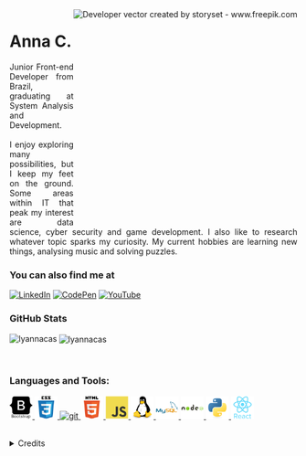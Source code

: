 <img align="right" alt="Developer vector created by storyset - www.freepik.com" height="380" src="https://img.freepik.com/free-vector/research-paper-concept-illustration_114360-8312.jpg?w=740&t=st=1699456661~exp=1699457261~hmac=dd7126fdbcdb354b094d0eac3906f6224f98d7322ac0da966cb7dcb1b401d0f6">

<h1>
  Anna C.
</h1>

<p align="justify">Junior Front-end Developer from Brazil, graduating at System Analysis and Development.
<br>
<br>
 I enjoy exploring many possibilities, but I keep my feet on the ground. Some areas within IT that peak my interest are data science, cyber security and game development. I also like to research whatever topic sparks my curiosity. My current hobbies are learning new things, analysing music and solving puzzles.</p>
 
<h3 align="left">You can also find me at</h3>

[![LinkedIn](https://img.shields.io/badge/-LinkedIn-000?style=for-the-badge&logo=linkedin&logoColor=FFF&color:FFF)](https://www.linkedin.com/in/lyannacas/)
[![CodePen](https://img.shields.io/badge/Codepen-000000?style=for-the-badge&logo=codepen&logoColor=FFF&color:FFF)](https://codepen.io/lyannacas)
[![YouTube](https://img.shields.io/badge/-YouTube-000?style=for-the-badge&logo=youtube&logoColor=FFF&color:FFF)](https://www.youtube.com/@lyannacas)

<h3 align="left">GitHub Stats</h3>

<p><img align="left" src="https://github-readme-stats.vercel.app/api/top-langs?username=lyannacas&hide_title=true&show_icons=true&include_all_commits=false&count_private=true&line_height=25&hide=issues&bg_color=000&title_color=FF00F&text_color=FFF&border_radius=3&border_color=36123c&icon_color=FF00F&theme=jolly&locale=en&layout=compact" alt="lyannacas" /></p>

<p>&nbsp;<img align="center" src="https://github-readme-stats.vercel.app/api?username=lyannacas&hide_title=true&show_icons=true&include_all_commits=false&count_private=true&line_height=25&hide=issues&bg_color=000&title_color=FF00F&text_color=FFF&border_radius=3&border_color=36123c&icon_color=FF00F&theme=jolly" alt="lyannacas" /></p>

<br>

<h3 align="left">Languages and Tools:</h3>
<p align="left"> <a href="https://getbootstrap.com" target="_blank" rel="noreferrer"> <img src="https://raw.githubusercontent.com/devicons/devicon/master/icons/bootstrap/bootstrap-plain-wordmark.svg" alt="bootstrap" width="40" height="40"/> </a> <a href="https://www.w3schools.com/css/" target="_blank" rel="noreferrer"> <img src="https://raw.githubusercontent.com/devicons/devicon/master/icons/css3/css3-original-wordmark.svg" alt="css3" width="40" height="40"/> </a> <a href="https://git-scm.com/" target="_blank" rel="noreferrer"> <img src="https://www.vectorlogo.zone/logos/git-scm/git-scm-icon.svg" alt="git" width="40" height="40"/> </a> <a href="https://www.w3.org/html/" target="_blank" rel="noreferrer"> <img src="https://raw.githubusercontent.com/devicons/devicon/master/icons/html5/html5-original-wordmark.svg" alt="html5" width="40" height="40"/> </a> <a href="https://developer.mozilla.org/en-US/docs/Web/JavaScript" target="_blank" rel="noreferrer"> <img src="https://raw.githubusercontent.com/devicons/devicon/master/icons/javascript/javascript-original.svg" alt="javascript" width="40" height="40"/> </a> <a href="https://www.linux.org/" target="_blank" rel="noreferrer"> <img src="https://raw.githubusercontent.com/devicons/devicon/master/icons/linux/linux-original.svg" alt="linux" width="40" height="40"/> </a> <a href="https://www.mysql.com/" target="_blank" rel="noreferrer"> <img src="https://raw.githubusercontent.com/devicons/devicon/master/icons/mysql/mysql-original-wordmark.svg" alt="mysql" width="40" height="40"/> </a> <a href="https://nodejs.org" target="_blank" rel="noreferrer"> <img src="https://raw.githubusercontent.com/devicons/devicon/master/icons/nodejs/nodejs-original-wordmark.svg" alt="nodejs" width="40" height="40"/> </a> <a href="https://www.python.org" target="_blank" rel="noreferrer"> <img src="https://raw.githubusercontent.com/devicons/devicon/master/icons/python/python-original.svg" alt="python" width="40" height="40"/> </a> <a href="https://reactjs.org/" target="_blank" rel="noreferrer"> <img src="https://raw.githubusercontent.com/devicons/devicon/master/icons/react/react-original-wordmark.svg" alt="react" width="40" height="40"/> </a> </p>

<br>

<details align="left">
  <summary>Credits</summary> 
 
  - Badges by <a href="https://shields.io/">shields.io</a><br>
  - GitHub Stats by <a href="https://github.com/rahuldkjain/github-profile-readme-generator">rahuldkjain</a>
  - Developer vector created by <a href="https://www.freepik.com/free-vector/research-paper-concept-illustration_22378291.htm">storyset</a> on Freepik
 
  <div align="right">Put together by <a href="https://github.com/lyannacas">Lyannacas</a>.</div>

</details>
